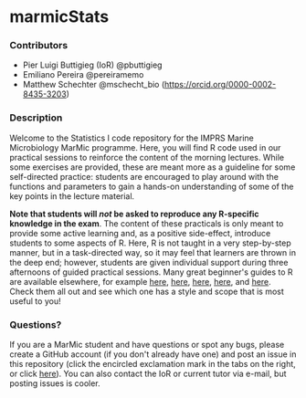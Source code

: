 # marmicStats
### Contributors
* Pier Luigi Buttigieg (IoR) @pbuttigieg
* Emiliano Pereira @pereiramemo
* Matthew Schechter @mschecht_bio (https://orcid.org/0000-0002-8435-3203)

### Description
Welcome to the Statistics I code repository for the IMPRS Marine Microbiology MarMic programme. Here, you will find R code used in our practical sessions to reinforce the content of the morning lectures. While some exercises are provided, these are meant more as a guideline for some self-directed practice: students are encouraged to play around with the functions and parameters to gain a hands-on understanding of some of the key points in the lecture material.

**Note that students will *not* be asked to reproduce any R-specific knowledge in the exam**. The content of these practicals is only meant to provide some active learning and, as a positive side-effect, introduce students to some aspects of R. Here, R is not taught in a very step-by-step manner, but in a task-directed way, so it may  feel that learners are thrown in the deep end; however, students are given individual support during three afternoons of guided practical sessions. Many great beginner's guides to R are available elsewhere, for example [here](http://www.r-bloggers.com/r-tutorial-series-r-beginners-guide-and-r-bloggers-updates/), [here](http://www.datasciencecentral.com/profiles/blogs/r-tutorial-for-beginners-a-quick-start-up-kit), [here](https://www.nceas.ucsb.edu/files/scicomp/Dloads/RProgramming/BestFirstRTutorial.pdf), [here](http://blog.revolutionanalytics.com/2013/08/google-video-r-tutorials.html), and [here](https://cran.r-project.org/doc/contrib/Paradis-rdebuts_en.pdf). Check them all out and see which one has a style and scope that is most useful to you!

### Questions?
If you are a MarMic student and have questions or spot any bugs, please create a GitHub account (if you don't already have one) and post an issue in this repository (click the encircled exclamation mark in the tabs on the right, or click [here](https://github.com/pbuttigieg/marmicStats/issues)). You can also contact the IoR or current tutor via e-mail, but posting issues is cooler. 

